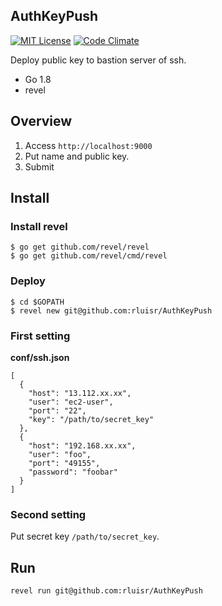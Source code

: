 ## AuthKeyPush
[![MIT License](http://img.shields.io/badge/license-MIT-blue.svg?style=flat)](LICENSE)
[![Code Climate](https://codeclimate.com/github/rluisr/AuthKeyPush/badges/gpa.svg)](https://codeclimate.com/github/rluisr/AuthKeyPush)  

Deploy public key to bastion server of ssh.  
- Go 1.8
- revel

## Overview
1. Access `http://localhost:9000`
2. Put name and public key.
3. Submit

## Install
### Install revel
```
$ go get github.com/revel/revel
$ go get github.com/revel/cmd/revel

```
### Deploy
```
$ cd $GOPATH
$ revel new git@github.com:rluisr/AuthKeyPush
```

### First setting
**conf/ssh.json**  
```
[
  {
    "host": "13.112.xx.xx",
    "user": "ec2-user",
    "port": "22",
    "key": "/path/to/secret_key"
  },
  {
    "host": "192.168.xx.xx",
    "user": "foo",
    "port": "49155",
    "password": "foobar"
  }
]
```

### Second setting
Put secret key `/path/to/secret_key`.

## Run
`revel run git@github.com:rluisr/AuthKeyPush`